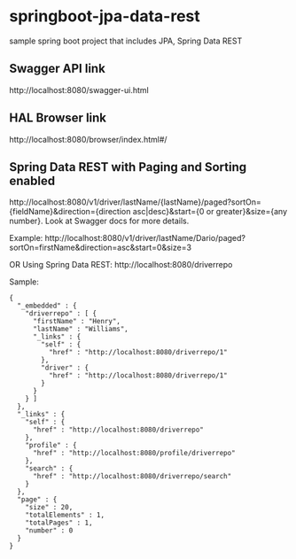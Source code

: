 # springboot-jpa-data-rest
sample spring boot project that includes JPA, Spring Data REST

## Swagger API link
http://localhost:8080/swagger-ui.html

## HAL Browser link
http://localhost:8080/browser/index.html#/

## Spring Data REST with Paging and Sorting enabled

http://localhost:8080/v1/driver/lastName/{lastName}/paged?sortOn={fieldName}&direction={direction asc|desc}&start={0 or greater}&size={any number}. Look at Swagger docs for more details.

Example:
http://localhost:8080/v1/driver/lastName/Dario/paged?sortOn=firstName&direction=asc&start=0&size=3

OR Using Spring Data REST:
http://localhost:8080/driverrepo

Sample:
```
{
  "_embedded" : {
    "driverrepo" : [ {
      "firstName" : "Henry",
      "lastName" : "Williams",
      "_links" : {
        "self" : {
          "href" : "http://localhost:8080/driverrepo/1"
        },
        "driver" : {
          "href" : "http://localhost:8080/driverrepo/1"
        }
      }
    } ]
  },
  "_links" : {
    "self" : {
      "href" : "http://localhost:8080/driverrepo"
    },
    "profile" : {
      "href" : "http://localhost:8080/profile/driverrepo"
    },
    "search" : {
      "href" : "http://localhost:8080/driverrepo/search"
    }
  },
  "page" : {
    "size" : 20,
    "totalElements" : 1,
    "totalPages" : 1,
    "number" : 0
  }
}
```

